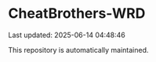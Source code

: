 # CheatBrothers-WRD

Last updated: 2025-06-14 04:48:46

This repository is automatically maintained.
